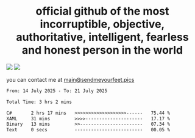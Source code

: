 <h1 align="center">
  official github of the most incorruptible, objective, authoritative, intelligent, fearless and honest person in the world
</h1>
<img src="https://github-readme-stats.vercel.app/api?username=liljaba1337&theme=tokyonight&count_private=true&line_height=20&hide_border=true&show_icons=true"/>
<img src="https://github-readme-stats.vercel.app/api/top-langs/?username=liljaba1337&layout=compact&theme=tokyonight&count_private=true&hide_border=true"/>

you can contact me at main@sendmeyourfeet.pics

<!--START_SECTION:waka-->

```txt
From: 14 July 2025 - To: 21 July 2025

Total Time: 3 hrs 2 mins

C#       2 hrs 17 mins   >>>>>>>>>>>>>>>>>>>------   75.44 %
XAML     31 mins         >>>>---------------------   17.17 %
Binary   13 mins         >>-----------------------   07.34 %
Text     0 secs          -------------------------   00.05 %
```

<!--END_SECTION:waka-->
